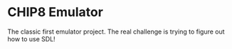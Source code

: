 # CHIP8 Emulator

The classic first emulator project. The real challenge is trying to figure out how to use SDL! 
